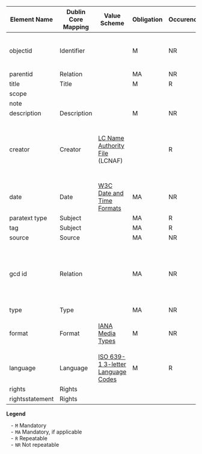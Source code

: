 <!-- 
| Element Name | Dublin Core Mapping | Value Scheme | Obligation | Occurence | Input Guidelines | Examples |

| objectid      | Identifier  | | M|NR| objectid should be in the form `cbp_NNN`, where NNN is a sequential 3-digit zero-padded number           |    `cbp_001`<br/>`cbp_027`<br/>`cbp_239`      |
| parentid      | Relation | |MA|NR|            |          | 
| title         | Title       | | M| R|            |          |
| scope         |             | |  |  |            |          |
| note          |             | |  |  |            |          |
| description   | Description | | M|NR|            |          |
| creator       | Creator     | [LC Name Authority File](https://id.loc.gov/authorities/names.html) (LCNAF) |  | R|            |     <span style="white-space: nowrap;">`Kirby, Jack`</span><br/><span style="white-space: nowrap;">`Windsor-Smith, Barry`</span><br/>`Romita, John, Jr.`<br/>`Wolverton, Basil`     |
| date          | Date        | [W3C Date and Time Formats](https://www.w3.org/TR/NOTE-datetime)| MA |NR|   |            |
| paratext type | Subject   | |MA| R|            |            |
| tag           | Subject   | |MA| R|            |            |
| source        | Source    | |MA|NR|            |            |
| gcd id        | Relation  | |MA|NR| Find the specific issue at the Grand Comics Database at [comics.org](https://comics.org). The `gcd id` is the number following `https://www.comics.org/issue/` in the URL. For example, for _Fantastic Four_ #11, the URL to the issue is <https://www.comics.org/issue/17516/>, and the `gcd id` is `17516`.          |`99`<br/>`17516`<br/>`293`<br/>`601`            |
| type          | Type      | |MA|NR|            |            |
| format        | Format    | [IANA Media Types](https://www.iana.org/assignments/media-types/media-types.xhtml) | M|NR|   | `image/jpeg`<br/>`image/png`<br/>`image/svg+xml` |  
|language       | Language  | [ISO 639-1 3-letter Language Codes](https://en.wikipedia.org/wiki/List_of_ISO_639-1_codes) | M| R|        |  `eng`<br/>`fre`         |
| rights        | Rights    | |  |  |            |            |
| rightsstatement | Rights    | |  |  |            |            |


objectid	parentid	title	scope note	creator	date	description	paratext type	tag	source	gcd id	gcd link	type	format	language	rights	rightsstatement	display_template	object_location	image_small	image_thumb
-->

<table>
<colgroup>
<col/>
<col/>
<col/>
<col/>
<col/>
<col/>
<col/>
</colgroup>

<thead>
<tr>
	<th>Element Name</th>
	<th>Dublin Core Mapping</th>
	<th>Value Scheme</th>
	<th>Obligation</th>
	<th>Occurence</th>
	<th>Input Guidelines</th>
	<th>Examples</th>
</tr>
</thead>

<tbody>
<tr>
	<td>objectid</td>
	<td>Identifier</td>
	<td></td>
	<td>M</td>
	<td>NR</td>
	<td>objectid should be in the form <code>cbp_NNN</code>, where NNN is a sequential 3-digit zero-padded number</td>
	<td>
		<ul style="list-style-type: '- ';">
			<li><code>cbp_001</code></li>
			<li><code>cbp_027</code></li>
			<li><code>cbp_239</code></li>
		</ul>	
	</td>
</tr>
<tr>
	<td>parentid</td>
	<td>Relation</td>
	<td></td>
	<td>MA</td>
	<td>NR</td>
	<td></td>
	<td></td>
</tr>
<tr>
	<td>title</td>
	<td>Title</td>
	<td></td>
	<td>M</td>
	<td>R</td>
	<td></td>
	<td></td>
</tr>
<tr>
	<td>scope</td>
	<td></td>
	<td></td>
	<td></td>
	<td></td>
	<td></td>
	<td></td>
</tr>
<tr>
	<td>note</td>
	<td></td>
	<td></td>
	<td></td>
	<td></td>
	<td></td>
	<td></td>
</tr>
<tr>
	<td>description</td>
	<td>Description</td>
	<td></td>
	<td>M</td>
	<td>NR</td>
	<td></td>
	<td></td>
</tr>
<tr>
	<td>creator</td>
	<td>Creator</td>
	<td><a href="https://id.loc.gov/authorities/names.html">LC Name Authority File</a> (LCNAF)</td>
	<td></td>
	<td>R</td>
	<td></td>
	<td>
		<ul style="list-style-type: '- ';">
			<li style="white-space: nowrap;"><code>Kirby, Jack</code></li>
			<li style="white-space: nowrap;"><code>Windsor-Smith, Barry</code>
			<li style="white-space: nowrap;"><code>Romita, John, Jr.</code></li>
			<li style="white-space: nowrap;"><code>Wolverton, Basil</code></li>
		</ul>
	</td>
</tr>
<tr>
	<td>date</td>
	<td>Date</td>
	<td><a href="https://www.w3.org/TR/NOTE-datetime">W3C Date and Time Formats</a></td>
	<td>MA</td>
	<td>NR</td>
	<td></td>
	<td></td>
</tr>
<tr>
	<td>paratext type</td>
	<td>Subject</td>
	<td></td>
	<td>MA</td>
	<td>R</td>
	<td></td>
	<td></td>
</tr>
<tr>
	<td>tag</td>
	<td>Subject</td>
	<td></td>
	<td>MA</td>
	<td>R</td>
	<td></td>
	<td></td>
</tr>
<tr>
	<td>source</td>
	<td>Source</td>
	<td></td>
	<td>MA</td>
	<td>NR</td>
	<td></td>
	<td></td>
</tr>
<tr>
	<td>gcd id</td>
	<td>Relation</td>
	<td></td>
	<td>MA</td>
	<td>NR</td>
	<td>Find the specific issue at the Grand Comics Database at <a href="https://comics.org">comics.org</a>. The <code>gcd id</code> is the number following <code>https://www.comics.org/issue/</code> in the URL. For example, for <em>Fantastic Four</em> #11, the URL to the issue is <a class="autolink" href="https://www.comics.org/issue/17516/">https://www.comics.org/issue/17516/</a>, and the <code>gcd id</code> is <code>17516</code>.</td>
	<td>
		<ul style="list-style-type: '- ';">
			<li><code>99</code></li>
			<li><code>17516</code></li>
			<li><code>293</code></li>
			<li><code>601</code></li>
		</ul>
	</td>
</tr>
<tr>
	<td>type</td>
	<td>Type</td>
	<td></td>
	<td>MA</td>
	<td>NR</td>
	<td></td>
	<td></td>
</tr>
<tr>
	<td>format</td>
	<td>Format</td>
	<td><a href="https://www.iana.org/assignments/media-types/media-types.xhtml">IANA Media Types</a></td>
	<td>M</td>
	<td>NR</td>
	<td></td>
	<td><ul style="list-style-type: '- ';">
		<li><code>image/jpeg</code></li><li><code>image/png</code></li><li><code>image/svg+xml</code></li></ul></td>
</tr>
<tr>
	<td>language</td>
	<td>Language</td>
	<td><a href="https://en.wikipedia.org/wiki/List_of_ISO_639-1_codes">ISO 639-1 3-letter Language Codes</a></td>
	<td>M</td>
	<td>R</td>
	<td></td>
	<td><ul style="list-style-type: '- ';"><li><code>eng</code></li><li><code>fre</code></li></ul></td>
</tr>
<tr>
	<td>rights</td>
	<td>Rights</td>
	<td></td>
	<td></td>
	<td></td>
	<td></td>
	<td></td>
</tr>
<tr>
	<td>rightsstatement</td>
	<td>Rights</td>
	<td></td>
	<td></td>
	<td></td>
	<td></td>
	<td></td>
</tr>
</tbody>
</table>

**Legend**
<ul style="list-style-type: '- ';">
	<li><code>M</code>  Mandatory</li>
<li><code>MA</code> Mandatory, if applicable</li>
<li><code>R</code>  Repeatable</li>
<li><code>NR</code> Not repeatable</li>
</ul>